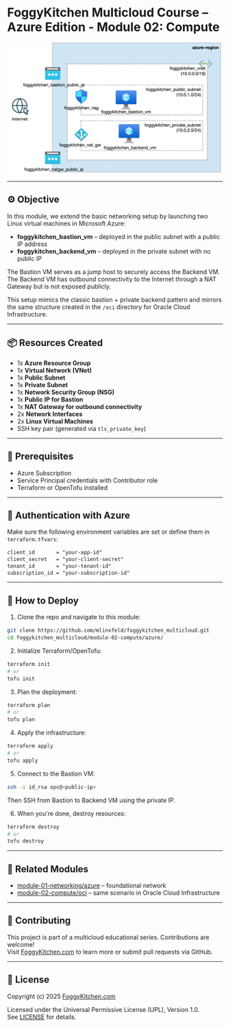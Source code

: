 # FoggyKitchen Multicloud Course – Azure Edition - **Module 02: Compute**

<img src="module-02-compute-azure.jpg" width="500"/>

---

## ⚙️ Objective

In this module, we extend the basic networking setup by launching two Linux virtual machines in Microsoft Azure:

- **foggykitchen_bastion_vm** – deployed in the public subnet with a public IP address  
- **foggykitchen_backend_vm** – deployed in the private subnet with no public IP  

The Bastion VM serves as a jump host to securely access the Backend VM. The Backend VM has outbound connectivity to the Internet through a NAT Gateway but is not exposed publicly.

This setup mimics the classic bastion + private backend pattern and mirrors the same structure created in the `/oci` directory for Oracle Cloud Infrastructure.

---

## 📦 Resources Created

- 1x **Azure Resource Group**
- 1x **Virtual Network (VNet)**
- 1x **Public Subnet**
- 1x **Private Subnet**
- 1x **Network Security Group (NSG)**
- 1x **Public IP for Bastion**
- 1x **NAT Gateway for outbound connectivity**
- 2x **Network Interfaces**
- 2x **Linux Virtual Machines**
- SSH key pair (generated via `tls_private_key`)

---

## 🧠 Prerequisites

- Azure Subscription  
- Service Principal credentials with Contributor role  
- Terraform or OpenTofu installed  

---

## 🔐 Authentication with Azure

Make sure the following environment variables are set or define them in `terraform.tfvars`:

```hcl
client_id       = "your-app-id"
client_secret   = "your-client-secret"
tenant_id       = "your-tenant-id"
subscription_id = "your-subscription-id"
```

---

## 🚀 How to Deploy

1. Clone the repo and navigate to this module:

```bash
git clone https://github.com/mlinxfeld/foggykitchen_multicloud.git
cd foggykitchen_multicloud/module-02-compute/azure/
```

2. Initialize Terraform/OpenTofu:

```bash
terraform init
# or
tofu init
```

3. Plan the deployment:

```bash
terraform plan
# or
tofu plan
```

4. Apply the infrastructure:

```bash
terraform apply
# or
tofu apply
```

5. Connect to the Bastion VM:

```bash
ssh -i id_rsa opc@<public-ip>
```

Then SSH from Bastion to Backend VM using the private IP.

6. When you're done, destroy resources:

```bash
terraform destroy
# or
tofu destroy
```

---

## 🔁 Related Modules

- [module-01-networking/azure](../module-01-networking/azure/) – foundational network
- [module-02-compute/oci](../module-02-compute/oci/) – same scenario in Oracle Cloud Infrastructure

---

## 📣 Contributing

This project is part of a multicloud educational series. Contributions are welcome!  
Visit [FoggyKitchen.com](https://foggykitchen.com/) to learn more or submit pull requests via GitHub.

---

## 🪪 License
Copyright (c) 2025 [FoggyKitchen.com](https://foggykitchen.com/)

Licensed under the Universal Permissive License (UPL), Version 1.0.  
See [LICENSE](../../LICENSE) for details.
